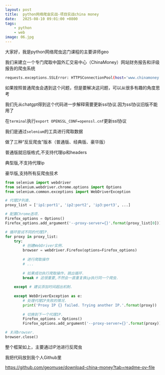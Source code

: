 ```yaml
---
layout: post
title:  python网络爬虫实战-项目实战china money
date:   2025-08-10 09:01:00 +0800
tags: 
    - python
    - web
image: 06.jpg
---
```


大家好，我是python网络爬虫这门课程的主要讲师geo

我们来建立一个专门爬取中国外汇交易中心（ChinaMoney）网站财务报告和评级报告的爬虫系统

```bash
requests.exceptions.SSLError: HTTPSConnectionPool(host='www.chinamoney.org.cn', port=443): Max retries exceeded with url: /chinese/cqcwbglm/ (Caused by SSLError(SSLError(1, '[SSL: UNSAFE_LEGACY_RENEGOTIATION_DISABLED] unsafe legacy renegotiation disabled (_ssl.c:1028)')))
```

如果按照普通爬虫会遇到这个问题，但是要解决这问题，可以从很多有趣的角度思考

我们先从chatgpt得到这个代码进一步解释需要更新ssl协议.因为ssl协议旧版不能用了

在`terminal`执行`export OPENSSL_CONF=openssl.cnf`更新ssl协议

我们是通过`selenium`的工具进行爬取数据

做了三种“反反爬虫”版本（普通版、经典版、豪华版）

普通版就旧版格式,不支持代理ip和headers

典型版,不支持代理ip

豪华版,支持所有反爬虫技术

```py
from selenium import webdriver
from selenium.webdriver.chrome.options import Options
from selenium.common.exceptions import WebDriverException

# 代理IP列表.
proxy_list = ['ip1:port1', 'ip2:port2', 'ip3:port3', ...]

# 配置Chrome选项.
Firefox_options = Options()
Firefox_options.add_argument('--proxy-server={}'.format(proxy_list[0]))

# 循环尝试不同的代理IP.
for proxy in proxy_list:
    try:
        # 创建WebDriver实例.
        browser = webdriver.Firefox(options=Firefox_options)
        
        # 进行爬取操作
        # ...
        
        # 如果成功执行爬取操作，跳出循环.
        break # 这很重要,不然会一直重复换ip执行同一个爬虫.
    
    except # 建议添加时间超出机制. 
        
    except WebDriverException as e:
        # 处理代理IP失败的情况.
        print('Proxy IP {} failed. Trying another IP.'.format(proxy))
        
        # 切换到下一个代理IP.
        Firefox_options = Options()
        Firefox_options.add_argument('--proxy-server={}'.format(proxy))

# 关闭browser.
browser.close()
```

整个框架如上，主要通过IP池进行反爬虫

我把代码放到我个人Github里

https://github.com/geomuse/download-china-money?tab=readme-ov-file